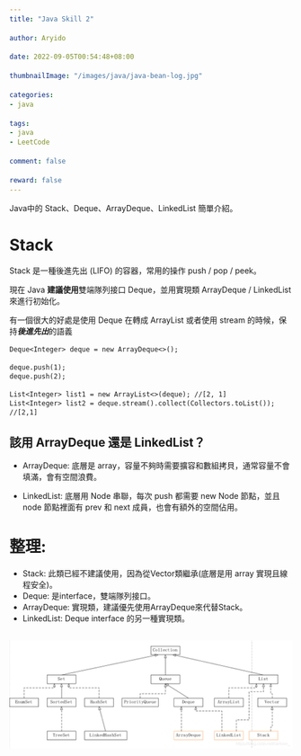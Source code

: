 ```yaml
---
title: "Java Skill 2"

author: Aryido

date: 2022-09-05T00:54:48+08:00

thumbnailImage: "/images/java/java-bean-log.jpg"

categories:
- java

tags:
- java
- LeetCode

comment: false

reward: false
---
```

<!--BODY-->
Java中的 Stack、Deque、ArrayDeque、LinkedList 簡單介紹。

<!--more-->
# Stack
Stack 是一種後進先出 (LIFO) 的容器，常用的操作 push / pop / peek。

現在 Java **建議使用**雙端隊列接口 Deque，並用實現類 ArrayDeque / LinkedList 來進行初始化。

有一個很大的好處是使用 Deque 在轉成 ArrayList 或者使用 stream 的時候，保持***後進先出***的語義
```
Deque<Integer> deque = new ArrayDeque<>();

deque.push(1);
deque.push(2);

List<Integer> list1 = new ArrayList<>(deque); //[2, 1]
List<Integer> list2 = deque.stream().collect(Collectors.toList()); //[2,1]

```
## 該用 ArrayDeque 還是 LinkedList？
- ArrayDeque: 底層是 array，容量不夠時需要擴容和數組拷貝，通常容量不會填滿，會有空間浪費。

- LinkedList: 底層用 Node 串聯，每次 push 都需要 new Node 節點，並且 node 節點裡面有 prev 和 next 成員，也會有額外的空間佔用。

# 整理:
- Stack: 此類已經不建議使用，因為從Vector類繼承(底層是用 array 實現且線程安全)。
- Deque: 是interface，雙端隊列接口。
- ArrayDeque: 實現類，建議優先使用ArrayDeque來代替Stack。
- LinkedList: Deque interface 的另一種實現類。

![class圖展示](/images/java/collection-tree.jpg)
---